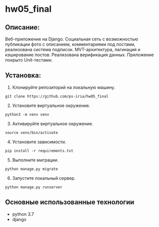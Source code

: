 # hw05_final

## Описание: 
Веб-приложение на Django. Социальная сеть с возможностью публикации фото с описанием, комментариями под постами, реализована система подписок. MVT-архитектура, пагинация и кэширование постов. Реализована верификация данных. Приложение покрыто Unit-тестами.

## Установка:

1. Клонируйте репозиторий на локальную машину.

`git clone https://github.com/ps-iria/hw05_final`

2. Установите виртуальное окружение.

`python3 -m venv venv`

3. Активируйте виртуальное окружение.

`source venv/bin/activate`

4. Установите зависимости.

`pip install -r requirements.txt`

5. Выполните миграции.

`python manage.py migrate`

6. Запустите локальный сервер.

`python manage.py runserver`

## Основные использованные технологии
+ python 3.7
+ django
